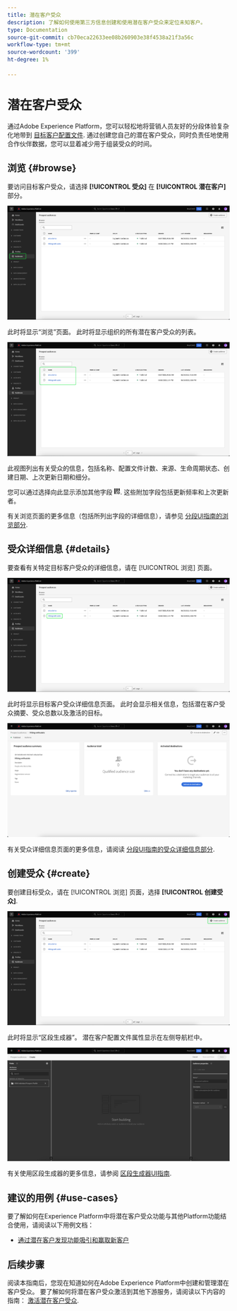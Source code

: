 ```yaml
---
title: 潜在客户受众
description: 了解如何使用第三方信息创建和使用潜在客户受众来定位未知客户。
type: Documentation
source-git-commit: cb70eca22633ee08b260903e38f4538a21f3a56c
workflow-type: tm+mt
source-wordcount: '399'
ht-degree: 1%

---
```



# 潜在客户受众

通过Adobe Experience Platform，您可以轻松地将营销人员友好的分段体验复杂化地带到 [目标客户配置文件](../../profile/ui/prospect-profile.md). 通过创建您自己的潜在客户受众，同时负责任地使用合作伙伴数据，您可以显着减少用于组装受众的时间。

## 浏览 {#browse}

要访问目标客户受众，请选择 **[!UICONTROL 受众]** 在 **[!UICONTROL 潜在客户]** 部分。

![此 [!UICONTROL 受众] 按钮在中高亮显示 [!UICONTROL 潜在客户] 部分。](../images/ui/prospect-audience/prospect-audiences.png)

此时将显示“浏览”页面。 此时将显示组织的所有潜在客户受众的列表。

![属于组织的潜在客户受众将突出显示。](../images/ui/prospect-audience/browse-audiences.png)

此视图列出有关受众的信息，包括名称、配置文件计数、来源、生命周期状态、创建日期、上次更新日期和细分。

您可以通过选择向此显示添加其他字段 ![过滤器属性图标](../images/ui/prospect-audience/filter-attribute.png). 这些附加字段包括更新频率和上次更新者。

有关浏览页面的更多信息（包括所列出字段的详细信息），请参见 [分段UI指南的浏览部分](./overview.md#browse).

## 受众详细信息 {#details}

要查看有关特定目标客户受众的详细信息，请在 [!UICONTROL 浏览] 页面。

![突出显示特定的潜在客户受众。](../images/ui/prospect-audience/select-specific-audience.png)

此时将显示目标客户受众详细信息页面。 此时会显示相关信息，包括潜在客户受众摘要、受众总数以及激活的目标。

![此时将显示目标客户受众详细信息页面。](../images/ui/prospect-audience/audience-details.png)

有关受众详细信息页面的更多信息，请阅读 [分段UI指南的受众详细信息部分](./overview.md).

## 创建受众 {#create}

要创建目标受众，请在 [!UICONTROL 浏览] 页面，选择 **[!UICONTROL 创建受众]**.

![此 [!UICONTROL 创建受众] 按钮在潜在客户受众浏览页面上突出显示。](../images/ui/prospect-audience/select-create-audience.png)

此时将显示“区段生成器”。 潜在客户配置文件属性显示在左侧导航栏中。

![此时将显示“区段生成器”。 请注意，只有目标客户配置文件分类才有可用属性。](../images/ui/prospect-audience/segment-builder.png)

有关使用区段生成器的更多信息，请参阅 [区段生成器UI指南](./segment-builder.md).

## 建议的用例 {#use-cases}

要了解如何在Experience Platform中将潜在客户受众功能与其他Platform功能结合使用，请阅读以下用例文档：

- [通过潜在客户发现功能吸引和赢取新客户](../../rtcdp/partner-data/prospecting.md)

## 后续步骤

阅读本指南后，您现在知道如何在Adobe Experience Platform中创建和管理潜在客户受众。 要了解如何将潜在客户受众激活到其他下游服务，请阅读以下内容的指南： [激活潜在客户受众](../../destinations/ui/activate-prospect-audiences.md).
